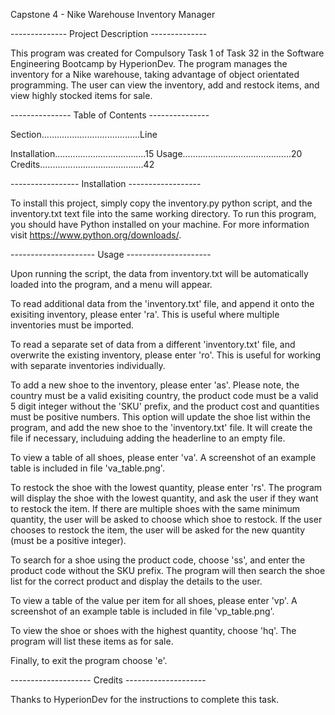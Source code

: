 Capstone 4 - Nike Warehouse Inventory Manager 

-------------- Project Description --------------

This program was created for Compulsory Task 1 of Task 32 in the Software Engineering Bootcamp by HyperionDev. The program manages the inventory for a Nike warehouse, taking advantage of object orientated programming. The user can view the inventory, add and restock items, and view highly stocked items for sale.

--------------- Table of Contents ---------------

Section.......................................Line

Installation....................................15
Usage...........................................20
Credits.........................................42

----------------- Installation ------------------

To install this project, simply copy the inventory.py python script, and the inventory.txt text file into the same working directory.
To run this program, you should have Python installed on your machine. For more information visit https://www.python.org/downloads/.

--------------------- Usage ---------------------

Upon running the script, the data from inventory.txt will be automatically loaded into the program, and a menu will appear.

To read additional data from the 'inventory.txt' file, and append it onto the exisiting inventory, please enter 'ra'. This is useful where multiple inventories must be imported.

To read a separate set of data from a different 'inventory.txt' file, and overwrite the existing inventory, please enter 'ro'. This is useful for working with separate inventories individually.

To add a new shoe to the inventory, please enter 'as'. Please note, the country must be a valid exisiting country, the product code must be a valid 5 digit integer without the 'SKU' prefix, and the product cost and quantities must be positive numbers. This option will update the shoe list within the program, and add the new shoe to the 'inventory.txt' file. It will create the file if necessary, includuing adding the headerline to an empty file. 

To view a table of all shoes, please enter 'va'. A screenshot of an example table is included in file 'va_table.png'.

To restock the shoe with the lowest quantity, please enter 'rs'. The program will display the shoe with the lowest quantity, and ask the user if they want to restock the item. If there are multiple shoes with the same minimum quantity, the user will be asked to choose which shoe to restock. If the user chooses to restock the item, the user will be asked for the new quantity (must be a positive integer).

To search for a shoe using the product code, choose 'ss', and enter the product code without the SKU prefix. The program will then search the shoe list for the correct product and display the details to the user.

To view a table of the value per item for all shoes, please enter 'vp'. A screenshot of an example table is included in file 'vp_table.png'.

To view the shoe or shoes with the highest quantity, choose 'hq'. The program will list these items as for sale.

Finally, to exit the program choose 'e'.

-------------------- Credits --------------------

Thanks to HyperionDev for the instructions to complete this task.
